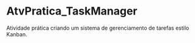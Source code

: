 # AtvPratica_TaskManager
Atividade prática criando um sistema de gerenciamento de tarefas estilo Kanban.

